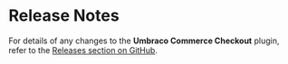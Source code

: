# Release Notes

For details of any changes to the **Umbraco Commerce Checkout** plugin, refer to the [Releases section on GitHub](https://github.com/umbraco/Umbraco.Commerce.Checkout/releases).